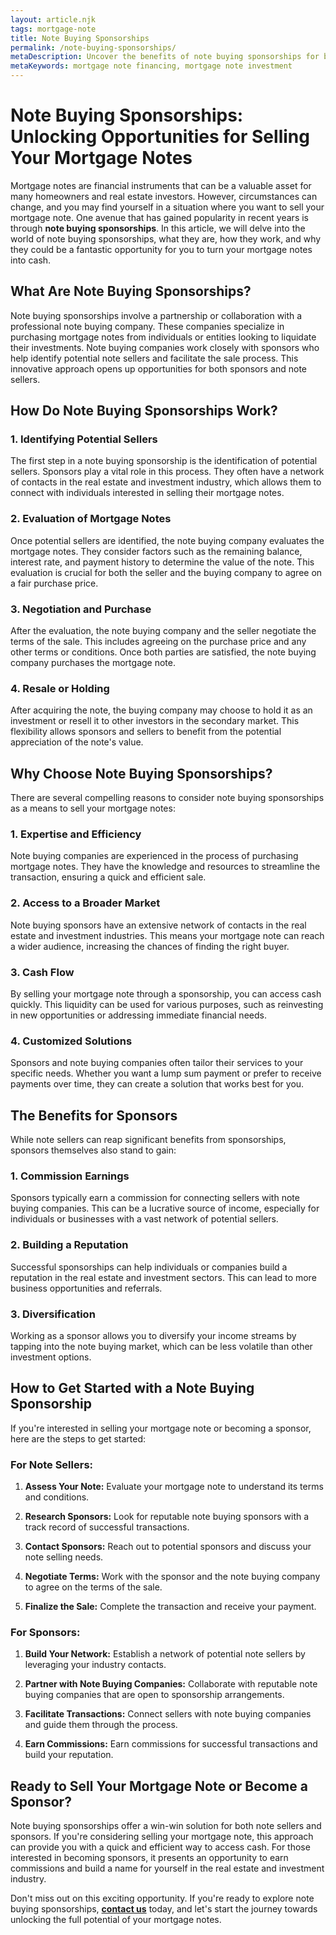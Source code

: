 ```yaml
---
layout: article.njk
tags: mortgage-note
title: Note Buying Sponsorships
permalink: /note-buying-sponsorships/
metaDescription: Uncover the benefits of note buying sponsorships for both note sellers and sponsors. Streamline the selling process, access a wider buyer pool, and earn valuable commissions.
metaKeywords: mortgage note financing, mortgage note investment
---
```


# Note Buying Sponsorships: Unlocking Opportunities for Selling Your Mortgage Notes

Mortgage notes are financial instruments that can be a valuable asset for many homeowners and real estate investors. However, circumstances can change, and you may find yourself in a situation where you want to sell your mortgage note. One avenue that has gained popularity in recent years is through **note buying sponsorships**. In this article, we will delve into the world of note buying sponsorships, what they are, how they work, and why they could be a fantastic opportunity for you to turn your mortgage notes into cash.

## What Are Note Buying Sponsorships?

Note buying sponsorships involve a partnership or collaboration with a professional note buying company. These companies specialize in purchasing mortgage notes from individuals or entities looking to liquidate their investments. Note buying companies work closely with sponsors who help identify potential note sellers and facilitate the sale process. This innovative approach opens up opportunities for both sponsors and note sellers.

## How Do Note Buying Sponsorships Work?

### 1. Identifying Potential Sellers

The first step in a note buying sponsorship is the identification of potential sellers. Sponsors play a vital role in this process. They often have a network of contacts in the real estate and investment industry, which allows them to connect with individuals interested in selling their mortgage notes.

### 2. Evaluation of Mortgage Notes

Once potential sellers are identified, the note buying company evaluates the mortgage notes. They consider factors such as the remaining balance, interest rate, and payment history to determine the value of the note. This evaluation is crucial for both the seller and the buying company to agree on a fair purchase price.

### 3. Negotiation and Purchase

After the evaluation, the note buying company and the seller negotiate the terms of the sale. This includes agreeing on the purchase price and any other terms or conditions. Once both parties are satisfied, the note buying company purchases the mortgage note.

### 4. Resale or Holding

After acquiring the note, the buying company may choose to hold it as an investment or resell it to other investors in the secondary market. This flexibility allows sponsors and sellers to benefit from the potential appreciation of the note's value.

## Why Choose Note Buying Sponsorships?

There are several compelling reasons to consider note buying sponsorships as a means to sell your mortgage notes:

### 1. Expertise and Efficiency

Note buying companies are experienced in the process of purchasing mortgage notes. They have the knowledge and resources to streamline the transaction, ensuring a quick and efficient sale.

### 2. Access to a Broader Market

Note buying sponsors have an extensive network of contacts in the real estate and investment industries. This means your mortgage note can reach a wider audience, increasing the chances of finding the right buyer.

### 3. Cash Flow

By selling your mortgage note through a sponsorship, you can access cash quickly. This liquidity can be used for various purposes, such as reinvesting in new opportunities or addressing immediate financial needs.

### 4. Customized Solutions

Sponsors and note buying companies often tailor their services to your specific needs. Whether you want a lump sum payment or prefer to receive payments over time, they can create a solution that works best for you.

## The Benefits for Sponsors

While note sellers can reap significant benefits from sponsorships, sponsors themselves also stand to gain:

### 1. Commission Earnings

Sponsors typically earn a commission for connecting sellers with note buying companies. This can be a lucrative source of income, especially for individuals or businesses with a vast network of potential sellers.

### 2. Building a Reputation

Successful sponsorships can help individuals or companies build a reputation in the real estate and investment sectors. This can lead to more business opportunities and referrals.

### 3. Diversification

Working as a sponsor allows you to diversify your income streams by tapping into the note buying market, which can be less volatile than other investment options.

## How to Get Started with a Note Buying Sponsorship

If you're interested in selling your mortgage note or becoming a sponsor, here are the steps to get started:

### For Note Sellers:

1. **Assess Your Note:** Evaluate your mortgage note to understand its terms and conditions.

2. **Research Sponsors:** Look for reputable note buying sponsors with a track record of successful transactions.

3. **Contact Sponsors:** Reach out to potential sponsors and discuss your note selling needs.

4. **Negotiate Terms:** Work with the sponsor and the note buying company to agree on the terms of the sale.

5. **Finalize the Sale:** Complete the transaction and receive your payment.

### For Sponsors:

1. **Build Your Network:** Establish a network of potential note sellers by leveraging your industry contacts.

2. **Partner with Note Buying Companies:** Collaborate with reputable note buying companies that are open to sponsorship arrangements.

3. **Facilitate Transactions:** Connect sellers with note buying companies and guide them through the process.

4. **Earn Commissions:** Earn commissions for successful transactions and build your reputation.

## Ready to Sell Your Mortgage Note or Become a Sponsor?

Note buying sponsorships offer a win-win solution for both note sellers and sponsors. If you're considering selling your mortgage note, this approach can provide you with a quick and efficient way to access cash. For those interested in becoming sponsors, it presents an opportunity to earn commissions and build a name for yourself in the real estate and investment industry.

Don't miss out on this exciting opportunity. If you're ready to explore note buying sponsorships, [**contact us**](#cta) today, and let's start the journey towards unlocking the full potential of your mortgage notes.
